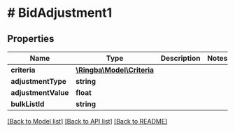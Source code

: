 # # BidAdjustment1

## Properties

Name | Type | Description | Notes
------------ | ------------- | ------------- | -------------
**criteria** | [**\Ringba\Model\Criteria**](Criteria.md) |  |
**adjustmentType** | **string** |  |
**adjustmentValue** | **float** |  |
**bulkListId** | **string** |  |

[[Back to Model list]](../../README.md#models) [[Back to API list]](../../README.md#endpoints) [[Back to README]](../../README.md)
